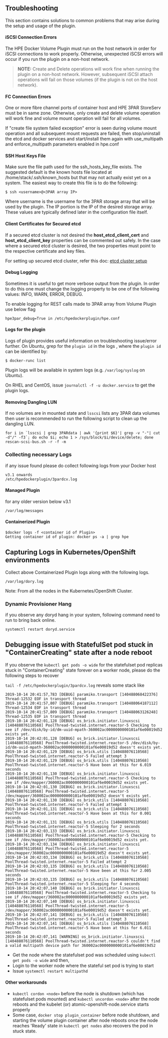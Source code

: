 ## Troubleshooting

This section contains solutions to common problems that may arise during the setup and usage of the plugin.

#### iSCSI Connection Errors
The HPE Docker Volume Plugin must run on the host network in order for iSCSI connections to work properly. Otherwise, unexpected iSCSI errors will occur if you run the plugin on a non-host network.

>**NOTE:** Create and Delete operations will work fine when running the plugin on a non-host network. However, subsequent iSCSI attach operations will fail on those volumes (if the plugin is not on the host network).

#### FC Connection Errors
One or more fibre channel ports of container host and HPE 3PAR StoreServ must be in same zone. Otherwise, only create and delete volume operation will work fine and volume mount operation will fail for all volumes.

If "create file system failed exception" error is seen during volume mount operation and all subsequent mount requests are failed, then stop/uninstall the etcd and docker services and start/install them again with use_multipath and enforce_multipath parameters enabled in hpe.conf

#### SSH Host Keys File

Make sure the file path used for the ssh_hosts_key_file exists. The suggested default is the known hosts file located at /home/stack/.ssh/known_hosts but that may not actually exist yet on a system. The easiest way to create this file is to do the following:
```
$ ssh <username>@<3PAR array IP>
```

Where username is the username for the 3PAR storage array that will be used by the plugin. The IP portion is the IP of the desired storage array. These values are typically defined later in the configuration file itself.

#### Client Certificates for Secured etcd

If a secured etcd cluster is not desired the **host_etcd_client_cert** and **host_etcd_client_key** properties can be commented out safely. In the case where a secured etcd cluster is desired, the two properties must point to the respective certificate and key files.

For setting up secured etcd cluster, refer this doc:
[etcd cluster setup](/docs/advanced/etcd_cluster_setup.md)

#### Debug Logging

Sometimes it is useful to get more verbose output from the plugin. In order to do this one must change the logging property to be one of the following values: INFO, WARN, ERROR, DEBUG.

To enable logging for REST calls made to 3PAR array from Volume Plugin use below flag
```
hpe3par_debug=True in /etc/hpedockerplugin/hpe.conf
```

#### Logs for the plugin

Logs of plugin provides useful information on troubleshooting issue/error further. On Ubuntu, grep for the `plugin id` in the logs , where the `plugin id` can be identified by:

`$ docker-runc list`

Plugin logs will be available in system logs (e.g. `/var/log/syslog` on Ubuntu).

On RHEL and CentOS, issue `journalctl -f -u docker.service` to get the plugin logs.

#### Removing Dangling LUN

If no volumes are in mounted state and `lsscsi` lists any 3PAR data volumes then user is recommended to run the following script to clean up the dangling LUN.

```
for i in `lsscsi | grep 3PARdata | awk '{print $6}'| grep -v "-"| cut -d"/" -f3`; do echo $i; echo 1 > /sys/block/$i/device/delete; done
rescan-scsi-bus.sh -r -f -m
```

### Collecting necessary Logs

if any issue found please do collect following logs from your Docker host

```
v3.1 onwards 
/etc/hpedockerplugin/3pardcv.log
```
#### Managed Plugin
for any older version below v3.1

```
/var/log/messages
```
#### Containerized Plugin 

```
$docker logs -f <container id of Plugin> 
Getting container id of plugin: docker ps -a | grep hpe 
```

 ## Capturing Logs in Kubernetes/OpenShift environments
 
 Collect above Containerized Plugin logs along with the following logs.
 
 ```
 /var/log/dory.log
 ```
 
 Note: From all the nodes in the Kubernetes/OpenShift Cluster.
 
 ### Dynamic Provisioner Hang 
 
 if you observe any doryd hang in your system, following command need to run to bring back online.
 
 ```
 systemctl restart doryd.service
 ```
 
## Debugging issue with StatefulSet pod stuck in "ContainerCreating" state after a node reboot

If you observe the `kubectl get pods -o wide` for the statefulset pod replicas stuck in "ContainerCreating" state forever on a worker node, please do the following steps to recover

`tail -f /etc/hpedockerplugin/3pardcv.log` reveals some stack like
```
2019-10-14 20:41:57,783 [DEBUG] paramiko.transport [140488068422376] Thread-12532 EOF in transport thread
2019-10-14 20:41:57,807 [DEBUG] paramiko.transport [140488064187112] Thread-12534 EOF in transport thread
2019-10-14 20:41:57,809 [DEBUG] paramiko.transport [140488063126248] Thread-12535 EOF in transport thread
2019-10-14 20:42:01,128 [DEBUG] os_brick.initiator.linuxscsi [140488076110568] PoolThread-twisted.internet.reactor-5 Checking to see if /dev/disk/by-id/dm-uuid-mpath-360002ac0000000000101af6e00019d52 exists yet.
2019-10-14 20:42:01,128 [DEBUG] os_brick.initiator.linuxscsi [140488076110568] PoolThread-twisted.internet.reactor-5 /dev/disk/by-id/dm-uuid-mpath-360002ac0000000000101af6e00019d52 doesn't exists yet.
2019-10-14 20:42:01,129 [DEBUG] os_brick.utils [140488076110568] PoolThread-twisted.internet.reactor-5 Failed attempt 3
2019-10-14 20:42:01,129 [DEBUG] os_brick.utils [140488076110568] PoolThread-twisted.internet.reactor-5 Have been at this for 6.019 seconds
2019-10-14 20:42:01,130 [DEBUG] os_brick.initiator.linuxscsi [140488076110568] PoolThread-twisted.internet.reactor-5 Checking to see if /dev/mapper/360002ac0000000000101af6e00019d52 exists yet.
2019-10-14 20:42:01,130 [DEBUG] os_brick.initiator.linuxscsi [140488076110568] PoolThread-twisted.internet.reactor-5 /dev/mapper/360002ac0000000000101af6e00019d52 doesn't exists yet.
2019-10-14 20:42:01,130 [DEBUG] os_brick.utils [140488076110568] PoolThread-twisted.internet.reactor-5 Failed attempt 1
2019-10-14 20:42:01,131 [DEBUG] os_brick.utils [140488076110568] PoolThread-twisted.internet.reactor-5 Have been at this for 0.001 seconds
2019-10-14 20:42:01,131 [DEBUG] os_brick.utils [140488076110568] PoolThread-twisted.internet.reactor-5 Sleeping for 2 seconds
2019-10-14 20:42:03,133 [DEBUG] os_brick.initiator.linuxscsi [140488076110568] PoolThread-twisted.internet.reactor-5 Checking to see if /dev/mapper/360002ac0000000000101af6e00019d52 exists yet.
2019-10-14 20:42:03,134 [DEBUG] os_brick.initiator.linuxscsi [140488076110568] PoolThread-twisted.internet.reactor-5 /dev/mapper/360002ac0000000000101af6e00019d52 doesn't exists yet.
2019-10-14 20:42:03,134 [DEBUG] os_brick.utils [140488076110568] PoolThread-twisted.internet.reactor-5 Failed attempt 2
2019-10-14 20:42:03,135 [DEBUG] os_brick.utils [140488076110568] PoolThread-twisted.internet.reactor-5 Have been at this for 2.005 seconds
2019-10-14 20:42:03,135 [DEBUG] os_brick.utils [140488076110568] PoolThread-twisted.internet.reactor-5 Sleeping for 4 seconds
2019-10-14 20:42:07,140 [DEBUG] os_brick.initiator.linuxscsi [140488076110568] PoolThread-twisted.internet.reactor-5 Checking to see if /dev/mapper/360002ac0000000000101af6e00019d52 exists yet.
2019-10-14 20:42:07,140 [DEBUG] os_brick.initiator.linuxscsi [140488076110568] PoolThread-twisted.internet.reactor-5 /dev/mapper/360002ac0000000000101af6e00019d52 doesn't exists yet.
2019-10-14 20:42:07,141 [DEBUG] os_brick.utils [140488076110568] PoolThread-twisted.internet.reactor-5 Failed attempt 3
2019-10-14 20:42:07,141 [DEBUG] os_brick.utils [140488076110568] PoolThread-twisted.internet.reactor-5 Have been at this for 6.011 seconds
2019-10-14 20:42:07,141 [WARNING] os_brick.initiator.linuxscsi [140488076110568] PoolThread-twisted.internet.reactor-5 couldn't find a valid multipath device path for 360002ac0000000000101af6e00019d52
```
- Get the node where the statefulset pod was scheduled using `kubectl get pods -o wide` and then, 
 - Login to the worker node where the stateful set pod is trying to start
 - Issue `systemctl restart multipathd`

#### Other workarounds 
 - `kubectl cordon <node>` before the node is shutdown (which has statefulset pods mounted) and `kubectl uncordon <node>` after the node reboots and the kubelet (or) atomic-openshift-node.service starts properly
 - Some case, `docker stop plugin_container` before node shutdown, and starting the volume plugin container after node reboots once the node reaches 'Ready' state in `kubectl get nodes` also recovers the pod in stuck state.
